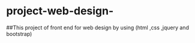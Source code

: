 # project-web-design-
##This project of front end for web design by using (html ,css ,jquery and bootstrap)
